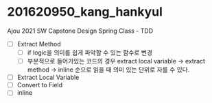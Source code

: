 # 201620950_kang_hankyul
Ajou 2021 SW Capstone Design Spring Class - TDD



- [ ] Extract Method 
  - [ ] if logic을 의미를 쉽게 파악할 수 있는 함수로 변경
  - [ ] 부분적으로 들어가있는 코드의 경우 extract local variable -> extract method -> inline 순으로 읽을 때 의미 있는 단위로 자를 수 있다.
- [ ] Extract Local Variable
- [ ] Convert to Field
- [ ] inline